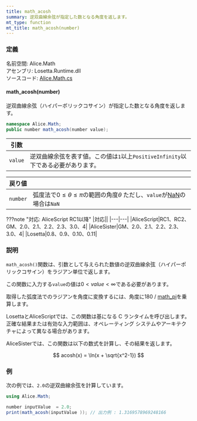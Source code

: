 ```yaml
---
title: math_acosh
summary: 逆双曲線余弦が指定した数となる角度を返します。
mt_type: function
mt_title: math_acosh(number)
---
```


### 定義
名前空間: Alice.Math<br/>
アセンブリ: Losetta.Runtime.dll<br/>
ソースコード: [Alice.Math.cs](https://github.com/WSOFT-Project/Losetta/blob/master/Losetta.Runtime/Alice.Math.cs)

#### math_acosh(number)

逆双曲線余弦（ハイパーポリックコサイン）が指定した数となる角度を返します。

```cs title="AliceScript"
namespace Alice.Math;
public number math_acosh(number value);
```

|引数| |
|-|-|
|`value`|逆双曲線余弦を表す値。この値は`1`以上`PositiveInfinity`以下である必要があります。|

|戻り値| |
|-|-|
|`number`|弧度法で$0\leq\theta\leq\pi$の範囲の角度$\theta$ ただし、`value`が[NaN](./math_isnan.md)の場合は`NaN`|

???note "対応: AliceScript RC1以降"
    |対応||
    |---|---|
    |AliceScript|RC1、RC2、GM、2.0、2.1、2.2、2.3、3.0、4|
    |AliceSister|GM、2.0、2.1、2.2、2.3、3.0、4|
    |Losetta|0.8、0.9、0.10、0.11|

### 説明
`math_acosh()`関数は、引数として与えられた数値の逆双曲線余弦（ハイパーポリックコサイン）をラジアン単位で返します。

この関数に入力する`value`の値は$0<value<\infty$である必要があります。

取得した弧度法でのラジアンを角度に変換するには、角度に180 / [math_pi](./math_pi.md)を乗算します。

LosettaとAliceScriptでは、この関数は基になる C ランタイムを呼び出します。正確な結果または有効な入力範囲は、オペレーティング システムやアーキテクチャによって異なる場合があります。

AliceSisterでは、この関数は以下の数式を計算し、その結果を返します。

$$
acosh(x) = \ln(x + \sqrt{x^2-1})
$$

### 例
次の例では、`2.0`の逆双曲線余弦を計算しています。

```cs title="AliceScript"
using Alice.Math;

number inputValue  = 2.0;
print(math_acosh(inputValue )); // 出力例 : 1.3169578969248166
```